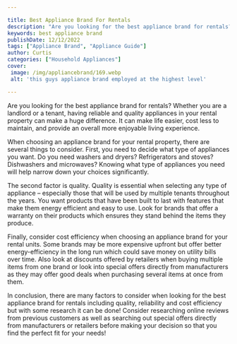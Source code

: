 ```yaml
---

title: Best Appliance Brand For Rentals
description: "Are you looking for the best appliance brand for rentals? Whether you are a landlord or a tenant, having reliable and quality appl...find out now"
keywords: best appliance brand
publishDate: 12/12/2022
tags: ["Appliance Brand", "Appliance Guide"]
author: Curtis
categories: ["Household Appliances"]
cover: 
 image: /img/appliancebrand/169.webp
 alt: 'this guys appliance brand employed at the highest level'

---
```


Are you looking for the best appliance brand for rentals? Whether you are a landlord or a tenant, having reliable and quality appliances in your rental property can make a huge difference. It can make life easier, cost less to maintain, and provide an overall more enjoyable living experience.

When choosing an appliance brand for your rental property, there are several things to consider. First, you need to decide what type of appliances you want. Do you need washers and dryers? Refrigerators and stoves? Dishwashers and microwaves? Knowing what type of appliances you need will help narrow down your choices significantly. 

The second factor is quality. Quality is essential when selecting any type of appliance – especially those that will be used by multiple tenants throughout the years. You want products that have been built to last with features that make them energy efficient and easy to use. Look for brands that offer a warranty on their products which ensures they stand behind the items they produce. 

Finally, consider cost efficiency when choosing an appliance brand for your rental units. Some brands may be more expensive upfront but offer better energy-efficiency in the long run which could save money on utility bills over time. Also look at discounts offered by retailers when buying multiple items from one brand or look into special offers directly from manufacturers as they may offer good deals when purchasing several items at once from them. 

In conclusion, there are many factors to consider when looking for the best appliance brand for rentals including quality, reliability and cost efficiency but with some research it can be done! Consider researching online reviews from previous customers as well as searching out special offers directly from manufacturers or retailers before making your decision so that you find the perfect fit for your needs!
